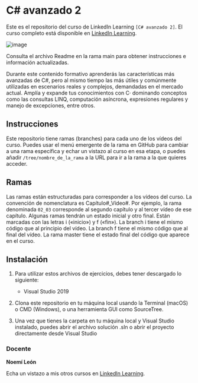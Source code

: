 # C# avanzado 2
Este es el repositorio del curso de LinkedIn Learning `[C# avanzado 2]`. El curso completo está disponible en [LinkedIn Learning][lil-course-url].

![image](https://user-images.githubusercontent.com/71371373/177936305-b1a9ee82-7e62-4dea-aa76-8c0dd64dffe3.png)

Consulta el archivo Readme en la rama main para obtener instrucciones e información actualizadas.

Durante este contenido formativo aprenderás las características más avanzadas de C#, pero al mismo tiempo las más útiles y comúnmente utilizadas en escenarios reales y complejos, demandadas en el mercado actual. Amplía y expande tus conocimientos con C· dominando conceptos como las consultas LINQ, computación asíncrona, expresiones regulares y manejo de excepciones, entre otros.

## Instrucciones

Este repositorio tiene ramas (branches) para cada uno de los vídeos del curso. Puedes usar el menú emergente de la rama en GitHub para cambiar a una rama específica y echar un vistazo al curso en esa etapa, o puedes añadir `/tree/nombre_de_la_rama` a la URL para ir a la rama a la que quieres acceder.

## Ramas

Las ramas están estructuradas para corresponder a los vídeos del curso. La convención de nomenclatura es Capítulo#_Vídeo#. Por ejemplo, la rama denominada `02_03` corresponde al segundo capítulo y al tercer vídeo de ese capítulo. Algunas ramas tendrán un estado inicial y otro final. Están marcadas con las letras i («inicio») y f («fin»). La branch i tiene el mismo código que al principio del vídeo. La branch f tiene el mismo código que al final del vídeo. La rama master tiene el estado final del código que aparece en el curso.

## Instalación

1. Para utilizar estos archivos de ejercicios, debes tener descargado lo siguiente:
   - Visual Studio 2019

2. Clona este repositorio en tu máquina local usando la Terminal (macOS) o CMD (Windows), o una herramienta GUI como SourceTree.


3. Una vez que tienes la carpeta en tu máquina local y Visual Studio instalado, puedes abrir el archivo solución .sln o abrir el proyecto directamente desde Visual Studio

### Docente

**Noemí León**

Echa un vistazo a mis otros cursos en [LinkedIn Learning](https://www.linkedin.com/learning/instructors/noemi-leon).

[0]: # (Replace these placeholder URLs with actual course URLs)
[lil-course-url]: https://www.linkedin.com/learning/c-sharp-avanzado-2/avanza-en-tu-conocimiento-de-c-sharp
[lil-thumbnail-url]: https://cdn.lynda.com/course/2875095/2875095-1615224395432-16x9.jpg

[1]: # (End of ES-Instruction ###############################################################################################)
